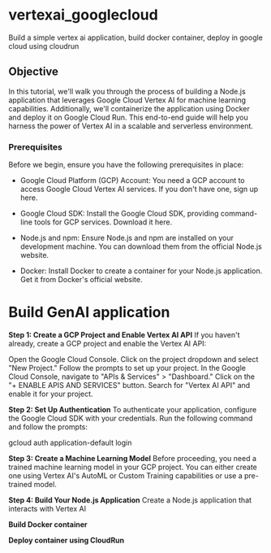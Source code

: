 # vertexai_googlecloud
Build a simple vertex ai application, build docker container, deploy in google cloud using cloudrun

## Objective
In this tutorial, we'll walk you through the process of building a Node.js application that leverages Google Cloud Vertex AI for machine learning capabilities. Additionally, we'll containerize the application using Docker and deploy it on Google Cloud Run. This end-to-end guide will help you harness the power of Vertex AI in a scalable and serverless environment.

### Prerequisites
Before we begin, ensure you have the following prerequisites in place:

* Google Cloud Platform (GCP) Account: You need a GCP account to access Google Cloud Vertex AI services. If you don't have one, sign up here.

* Google Cloud SDK: Install the Google Cloud SDK, providing command-line tools for GCP services. Download it here.

* Node.js and npm: Ensure Node.js and npm are installed on your development machine. You can download them from the official Node.js website.

* Docker: Install Docker to create a container for your Node.js application. Get it from Docker's official website.

# Build GenAI application

**Step 1: Create a GCP Project and Enable Vertex AI API**
If you haven't already, create a GCP project and enable the Vertex AI API:

Open the Google Cloud Console.
Click on the project dropdown and select "New Project."
Follow the prompts to set up your project.
In the Google Cloud Console, navigate to "APIs & Services" > "Dashboard."
Click on the "+ ENABLE APIS AND SERVICES" button.
Search for "Vertex AI API" and enable it for your project.

**Step 2: Set Up Authentication**
To authenticate your application, configure the Google Cloud SDK with your credentials. Run the following command and follow the prompts:

gcloud auth application-default login

**Step 3: Create a Machine Learning Model**
Before proceeding, you need a trained machine learning model in your GCP project. You can either create one using Vertex AI's AutoML or Custom Training capabilities or use a pre-trained model.

**Step 4: Build Your Node.js Application**
Create a Node.js application that interacts with Vertex AI




**Build Docker container**



**Deploy container using CloudRun**






